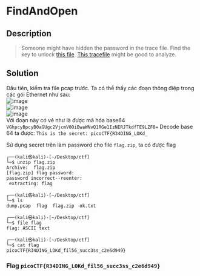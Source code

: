 # FindAndOpen

## Description
> Someone might have hidden the password in the trace file.
> Find the key to unlock [this file](https://github.com/NgocPhuc4/CTF/blob/main/picoCTF/Forensics/FindAndOpen/flag.zip). [This tracefile](https://github.com/NgocPhuc4/CTF/blob/main/picoCTF/Forensics/FindAndOpen/dump.pcap) might be good to analyze.

## Solution
Đầu tiên, kiểm tra file pcap trước. Ta có thể thấy các đoạn thông điệp trong các gói Ethernet như sau:                 
![image](https://github.com/user-attachments/assets/b7560f1b-945a-463b-88eb-e2e2cbe21e74)                 
![image](https://github.com/user-attachments/assets/7df29749-2246-42a2-b869-2b2c6e2f43e4)                  
![image](https://github.com/user-attachments/assets/b4b3f419-2465-4bce-a411-a01df19bb2fe)                
Với đoạn này có vẻ như là được mã hóa base64 `VGhpcyBpcyB0aGUgc2VjcmV0OiBwaWNvQ1RGe1IzNERJTkdfTE9LZF8=`
Decode base 64 ta được: `This is the secret: picoCTF{R34DING_LOKd_`

Sử dụng secret trên làm password cho file `flag.zip`, ta có được flag
```
┌──(kali㉿kali)-[~/Desktop/ctf]
└─$ unzip flag.zip 
Archive:  flag.zip
[flag.zip] flag password: 
password incorrect--reenter: 
 extracting: flag                    
                                                                                                                                                             
┌──(kali㉿kali)-[~/Desktop/ctf]
└─$ ls
dump.pcap  flag  flag.zip  ok.txt
                                                                                                                                                             
┌──(kali㉿kali)-[~/Desktop/ctf]
└─$ file flag    
flag: ASCII text
                                                                                                                                                             
┌──(kali㉿kali)-[~/Desktop/ctf]
└─$ cat flag        
picoCTF{R34DING_LOKd_fil56_succ3ss_c2e6d949}
```

### Flag `picoCTF{R34DING_LOKd_fil56_succ3ss_c2e6d949}`
